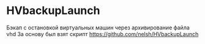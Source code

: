 # HVbackupLaunch
Бэкап с остановкой виртуальных машин через архивирование файла vhd
За основу был взят скрипт https://github.com/nelsh/HVbackupLaunch
